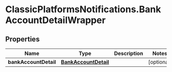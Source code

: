 # ClassicPlatformsNotifications.BankAccountDetailWrapper

## Properties

Name | Type | Description | Notes
------------ | ------------- | ------------- | -------------
**bankAccountDetail** | [**BankAccountDetail**](BankAccountDetail.md) |  | [optional] 


